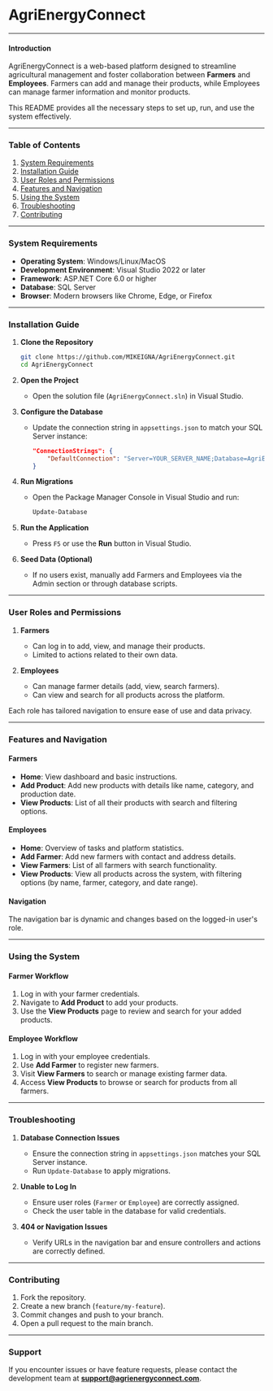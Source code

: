 # AgriEnergyConnect

---

#### **Introduction**

AgriEnergyConnect is a web-based platform designed to streamline agricultural management and foster collaboration between **Farmers** and **Employees**. Farmers can add and manage their products, while Employees can manage farmer information and monitor products.

This README provides all the necessary steps to set up, run, and use the system effectively.

---

### **Table of Contents**
1. [System Requirements](#system-requirements)
2. [Installation Guide](#installation-guide)
3. [User Roles and Permissions](#user-roles-and-permissions)
4. [Features and Navigation](#features-and-navigation)
5. [Using the System](#using-the-system)
6. [Troubleshooting](#troubleshooting)
7. [Contributing](#contributing)

---

### **System Requirements**

- **Operating System**: Windows/Linux/MacOS
- **Development Environment**: Visual Studio 2022 or later
- **Framework**: ASP.NET Core 6.0 or higher
- **Database**: SQL Server
- **Browser**: Modern browsers like Chrome, Edge, or Firefox

---

### **Installation Guide**

1. **Clone the Repository**
   ```bash
   git clone https://github.com/MIKEIGNA/AgriEnergyConnect.git
   cd AgriEnergyConnect
   ```

2. **Open the Project**
   - Open the solution file (`AgriEnergyConnect.sln`) in Visual Studio.

3. **Configure the Database**
   - Update the connection string in `appsettings.json` to match your SQL Server instance:
     ```json
     "ConnectionStrings": {
         "DefaultConnection": "Server=YOUR_SERVER_NAME;Database=AgriEnergyConnectDB;Trusted_Connection=True;MultipleActiveResultSets=true"
     }
     ```

4. **Run Migrations**
   - Open the Package Manager Console in Visual Studio and run:
     ```bash
     Update-Database
     ```

5. **Run the Application**
   - Press `F5` or use the **Run** button in Visual Studio.

6. **Seed Data (Optional)**
   - If no users exist, manually add Farmers and Employees via the Admin section or through database scripts.

---

### **User Roles and Permissions**

1. **Farmers**
   - Can log in to add, view, and manage their products.
   - Limited to actions related to their own data.

2. **Employees**
   - Can manage farmer details (add, view, search farmers).
   - Can view and search for all products across the platform.

Each role has tailored navigation to ensure ease of use and data privacy.

---

### **Features and Navigation**

#### **Farmers**
- **Home**: View dashboard and basic instructions.
- **Add Product**: Add new products with details like name, category, and production date.
- **View Products**: List of all their products with search and filtering options.

#### **Employees**
- **Home**: Overview of tasks and platform statistics.
- **Add Farmer**: Add new farmers with contact and address details.
- **View Farmers**: List of all farmers with search functionality.
- **View Products**: View all products across the system, with filtering options (by name, farmer, category, and date range).

#### **Navigation**
The navigation bar is dynamic and changes based on the logged-in user's role.

---

### **Using the System**

#### **Farmer Workflow**
1. Log in with your farmer credentials.
2. Navigate to **Add Product** to add your products.
3. Use the **View Products** page to review and search for your added products.

#### **Employee Workflow**
1. Log in with your employee credentials.
2. Use **Add Farmer** to register new farmers.
3. Visit **View Farmers** to search or manage existing farmer data.
4. Access **View Products** to browse or search for products from all farmers.

---

### **Troubleshooting**

1. **Database Connection Issues**
   - Ensure the connection string in `appsettings.json` matches your SQL Server instance.
   - Run `Update-Database` to apply migrations.

2. **Unable to Log In**
   - Ensure user roles (`Farmer` or `Employee`) are correctly assigned.
   - Check the user table in the database for valid credentials.

3. **404 or Navigation Issues**
   - Verify URLs in the navigation bar and ensure controllers and actions are correctly defined.

---

### **Contributing**

1. Fork the repository.
2. Create a new branch (`feature/my-feature`).
3. Commit changes and push to your branch.
4. Open a pull request to the main branch.

---

### **Support**

If you encounter issues or have feature requests, please contact the development team at **support@agrienergyconnect.com**.
